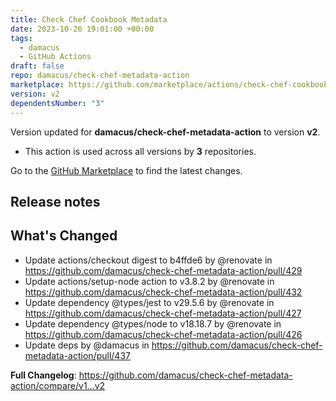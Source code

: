 ```yaml
---
title: Check Chef Cookbook Metadata
date: 2023-10-26 19:01:00 +00:00
tags:
  - damacus
  - GitHub Actions
draft: false
repo: damacus/check-chef-metadata-action
marketplace: https://github.com/marketplace/actions/check-chef-cookbook-metadata
version: v2
dependentsNumber: "3"
---
```



Version updated for **damacus/check-chef-metadata-action** to version **v2**.
- This action is used across all versions by **3** repositories.

Go to the [GitHub Marketplace](https://github.com/marketplace/actions/check-chef-cookbook-metadata) to find the latest changes.

## Release notes

## What's Changed
* Update actions/checkout digest to b4ffde6 by @renovate in https://github.com/damacus/check-chef-metadata-action/pull/429
* Update actions/setup-node action to v3.8.2 by @renovate in https://github.com/damacus/check-chef-metadata-action/pull/432
* Update dependency @types/jest to v29.5.6 by @renovate in https://github.com/damacus/check-chef-metadata-action/pull/427
* Update dependency @types/node to v18.18.7 by @renovate in https://github.com/damacus/check-chef-metadata-action/pull/426
* Update deps by @damacus in https://github.com/damacus/check-chef-metadata-action/pull/437


**Full Changelog**: https://github.com/damacus/check-chef-metadata-action/compare/v1...v2
